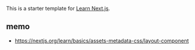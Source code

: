 This is a starter template for [Learn Next.js](https://nextjs.org/learn).

## memo

- https://nextjs.org/learn/basics/assets-metadata-css/layout-component
